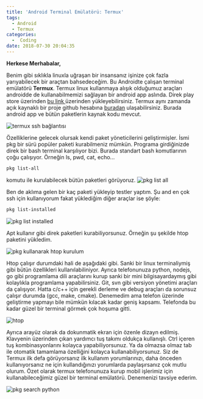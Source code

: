 ```yaml
---
title: 'Android Terminal Emülatörü: Termux'
tags:
  - Android
  - Termux
categories:
  -  Coding
date: 2018-07-30 20:04:35
---
```


**Herkese Merhabalar,**

Benim gibi sıklıkla linuxla uğraşan bir insansanız işinize çok fazla yarıyabilecek bir araçtan bahsedeceğim. Bu Androidte çalışan terminal emülatörü **Termux**.  Termux linux kullanmaya alışık olduğumuz araçları androidde de kullanabilmemizi sağlayan bir android app aslında. Direk play store üzerinden [bu link ](https://play.google.com/store/apps/details?id=com.termux&hl=en) üzerinden yükleyebilirsiniz. Termux aynı zamanda açık kaynaklı bir proje github hesabına [buradan](https://github.com/termux) ulaşabilirsiniz. Burada android app ve bütün paketlerin kaynak kodu mevcut.

![termux ssh bağlantısı](/images/termux_ssh.jpg)

Özelliklerine gelecek olursak kendi paket yöneticilerini geliştirmişler. İsmi pkg bir sürü popüler paketi kurabilmeniz mümkün. Programa girdiğinizde direk bir bash terminal karşılıyor bizi. Burada standart bash komutlarının çoğu çalışıyor. Örneğin ls, pwd, cat, echo...

```sh
pkg list-all
```
komutu ile kurulabilecek bütün paketleri görüyoruz.
![pkg list all](/images/termux_listall.jpg)

Ben de aklıma gelen bir kaç paketi yükleyip testler yaptım. Şu and en çok ssh için kullanıyorum fakat yüklediğim diğer araçlar ise şöyle:
```sh
pkg list-installed
```
![pkg list installed](/images/termux_listinstalled.jpg)

Apt kullanır gibi direk paketleri kurabiliyorsunuz. Örneğin şu şekilde htop paketini yükledim.

![pkg kullanarak htop kurulum](/images/termux_installhtop.jpg)

Htop çalışır durumdaki hali de aşağıdaki gibi. Sanki bir linux terminaliymiş gibi bütün özellikleri kullanılabiliniyor. Ayrıca telefonunuza python, nodejs, go gibi programlama dili araçlarını kurup sanki bir mini bilgisayardaymış gibi kolaylıkla programlama yapabilirsiniz. Git, svn gibi versiyon yönetimi araçları da çalışıyor. Hatta c/c++ için gerekli derleme ve debug araçları da sorunsuz çalışır durumda (gcc, make, cmake). Denemedim ama telefon üzerinde geliştirme yapmayı bile mümkün kılacak kadar geniş kapsamı. Telefonda bu kadar güzel bir terminal görmek çok hoşuma gitti.

![htop](/images/termux_htop.jpg)

Ayrıca arayüz olarak da dokunmatik ekran için özenle dizayn edilmiş. Klavyenin üzerinden çıkan yardımcı tuş takımı oldukça kullanışlı. Ctrl içeren tuş kombinasyonlarını kolayca yapabiliyorsunuz. Ya da olmazsa olmaz tab ile otomatik tamamlama özelliğini kolayca kullanabiliyorsunuz. Siz de Termux ilk defa görüyorsanız ilk kullanım yorumlarınızı, daha önceden kullanıyorsanız ne için kullandığınızı yorumlarda paylaşırsanız çok mutlu olurum.
Özet olarak termux telefonunuza kurup mobil işlerimiz için kullanabileceğimiz güzel bir terminal emülatörü. Denemenizi tavsiye ederim.

![pkg search python](/images/termux_listpython.jpg)

